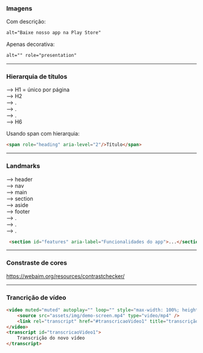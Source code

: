 <!-- <img width="1910" height="971" alt="image" src="https://github.com/user-attachments/assets/c5a9b3d9-aae2-4198-8044-fae66cdba6ef" /> -->

### Imagens

Com descrição:
```html
alt="Baixe nosso app na Play Store"
```

Apenas decorativa:
```html
alt="" role="presentation"
```


-----

### Hierarquia de títulos

--> H1 = único por página  
--> H2  
--> .  
--> .  
--> .  
--> H6  

Usando span com hierarquia:
```html
<span role="heading" aria-level="2"/>Título</span>
```

-----

### Landmarks

--> header  
--> nav    
--> main  
--> section  
--> aside  
--> footer  
--> .  
--> .  
--> .  

```html
 <section id="features" aria-label="Funcionalidades do app">...</section>
```


-----


### Constraste de cores

https://webaim.org/resources/contrastchecker/



-----

### Trancrição de vídeo

```html
<video muted="muted" autoplay="" loop="" style="max-width: 100%; height: 100%">
    <source src="assets/img/demo-screen.mp4" type="video/mp4" />
    <link rel="transcript" href="#transcricaoVideo1" title="transcrição do novo vídeo"/>
</video>
<transcript id="transcricaoVideo1">
    Transcrição do novo vídeo
</transcript>
```